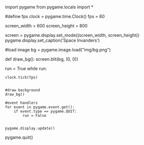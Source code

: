 import pygame
from pygame.locals import *

#define fps
clock = pygame.time.Clock()
fps = 60


screen_width = 600
screen_height = 800

screen = pygame.display.set_mode((screen_width, screen_height))
pygame.display.set_caption('Space Invanders')


#load image
bg = pygame.image.load("img/bg.png")

def draw_bg():
    screen.blit(bg, (0, 0))

run = True
while run:

    clock.tick(fps)


    #draw background
    draw_bg()

    #event handlers
    for event in pygame.event.get():
        if event.type == pygame.QUIT:
            run = False


    pygame.display.update()

pygame.quit()

